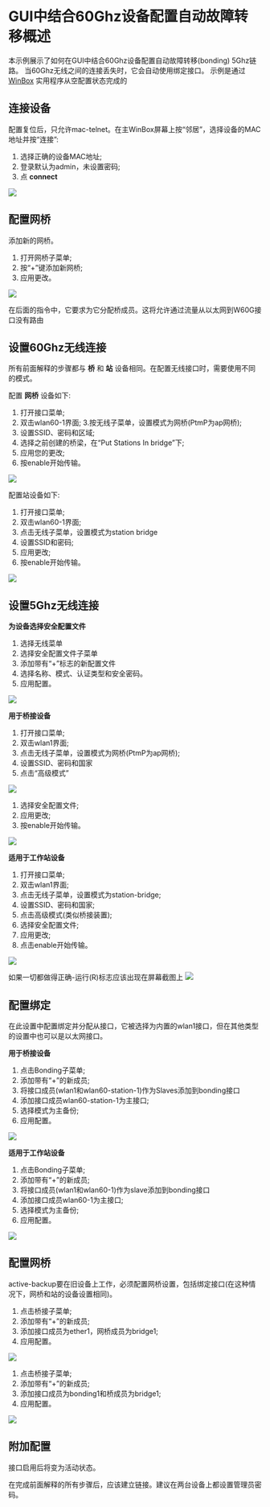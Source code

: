 # GUI中结合60Ghz设备配置自动故障转移概述



本示例展示了如何在GUI中结合60Ghz设备配置自动故障转移(bonding) 5Ghz链路。
当60Ghz无线之间的连接丢失时，它会自动使用绑定接口。
示例是通过 [WinBox](https://mikrotik.com/download) 实用程序从空配置状态完成的

## 连接设备



配置复位后，只允许mac-telnet。在主WinBox屏幕上按“邻居”，选择设备的MAC地址并按“连接”:

1. 选择正确的设备MAC地址;
2. 登录默认为admin，未设置密码;
3. 点 **connect**

![](https://help.mikrotik.com/docs/download/attachments/43843592/connect_To_device.png?version=1&modificationDate=1622190419447&api=v2)

## 配置网桥

添加新的网桥。

1.  打开网桥子菜单;
2.  按“+”键添加新网桥;
3.  应用更改。

![](https://help.mikrotik.com/docs/download/attachments/43843592/winbox_bridge_screen.png?version=1&modificationDate=1604312525470&api=v2)

在后面的指令中，它要求为它分配桥成员。这将允许通过流量从以太网到W60G接口没有路由

## 设置60Ghz无线连接

所有前面解释的步骤都与 **桥** 和 **站** 设备相同。在配置无线接口时，需要使用不同的模式。

配置 **网桥** 设备如下:

1.  打开接口菜单;
2.  双击wlan60-1界面;
3.按无线子菜单，设置模式为网桥(PtmP为ap网桥);
4.  设置SSID、密码和区域;
5.  选择之前创建的桥梁，在“Put Stations In bridge”下;
6.  应用您的更改;
7.  按enable开始传输。

![](https://help.mikrotik.com/docs/download/attachments/43843592/60Ghz_connection_bridge.png?version=1&modificationDate=1622183751843&api=v2)

配置站设备如下:

1.  打开接口菜单;
2.  双击wlan60-1界面;
3.  点击无线子菜单，设置模式为station bridge
4.  设置SSID和密码;
5.  应用更改;
6.  按enable开始传输。

![](https://help.mikrotik.com/docs/download/attachments/43843592/60Ghz_station.png?version=1&modificationDate=1622184307117&api=v2)

## 设置5Ghz无线连接


**为设备选择安全配置文件**

1.  选择无线菜单
2.  选择安全配置文件子菜单
3.  添加带有“+”标志的新配置文件
4.  选择名称、模式、认证类型和安全密码。
5.  应用配置。

**![](https://help.mikrotik.com/docs/download/attachments/43843592/5Ghz_security_profile.png?version=1&modificationDate=1622186103507&api=v2)**

**用于桥接设备**

1.  打开接口菜单;
2.  双击wlan1界面;
3.  点击无线子菜单，设置模式为网桥(PtmP为ap网桥);
4.  设置SSID、密码和国家
5.  点击“高级模式”

![](https://help.mikrotik.com/docs/download/attachments/43843592/5ghz_bridge1.png?version=1&modificationDate=1622186905895&api=v2)

1.  选择安全配置文件;
2.  应用更改;
3.  按enable开始传输。

![](https://help.mikrotik.com/docs/download/attachments/43843592/5ghz_bridge2.png?version=1&modificationDate=1622187051362&api=v2)

**适用于工作站设备**

1.  打开接口菜单;
2.  双击wlan1界面;
3.  点击无线子菜单，设置模式为station-bridge;
4.  设置SSID、密码和国家;
5.  点击高级模式(类似桥接装置);
6.  选择安全配置文件;
7.  应用更改;
8.  点击enable开始传输。

![](https://help.mikrotik.com/docs/download/attachments/43843592/5ghz_station.png?version=1&modificationDate=1622187363087&api=v2)

如果一切都做得正确-运行(R)标志应该出现在屏幕截图上 
![](https://help.mikrotik.com/docs/download/attachments/43843592/R_flags.png?version=1&modificationDate=1622187671524&api=v2)

## 配置绑定


在此设置中配置绑定并分配从接口，它被选择为内置的wlan1接口，但在其他类型的设置中也可以是以太网接口。

**用于桥接设备**

1.  点击Bonding子菜单;
2.  添加带有“+”的新成员;
3.  将接口成员(wlan1和wlan60-station-1)作为Slaves添加到bonding接口
4.  添加接口成员wlan60-station-1为主接口;
5.  选择模式为主备份;
6.  应用配置。

![](https://help.mikrotik.com/docs/download/attachments/43843592/Bridge_bonding.png?version=1&modificationDate=1622188481448&api=v2)

**适用于工作站设备**

1.  点击Bonding子菜单;
2.  添加带有“+”的新成员;
3.  将接口成员(wlan1和wlan60-1)作为slave添加到bonding接口
4.  添加接口成员wlan60-1为主接口;
5.  选择模式为主备份;
6.  应用配置。

![](https://help.mikrotik.com/docs/download/attachments/43843592/Station_bonding.png?version=1&modificationDate=1622188982907&api=v2)

## 配置网桥


active-backup要在旧设备上工作，必须配置网桥设置，包括绑定接口(在这种情况下，网桥和站的设备设置相同)。


1.  点击桥接子菜单;
2.  添加带有“+”的新成员;
3.  添加接口成员为ether1，网桥成员为bridge1;
4.  应用配置。

![](https://help.mikrotik.com/docs/download/attachments/43843592/bridge_port1.png?version=2&modificationDate=1622189781589&api=v2)

1.  点击桥接子菜单;
2.  添加带有“+”的新成员;
3.  添加接口成员为bonding1和桥成员为bridge1;
4.  应用配置。

![](https://help.mikrotik.com/docs/download/attachments/43843592/bonding_ports2.png?version=1&modificationDate=1622189792250&api=v2)

## 附加配置


接口启用后将变为活动状态。

在完成前面解释的所有步骤后，应该建立链接。建议在两台设备上都设置管理员密码。